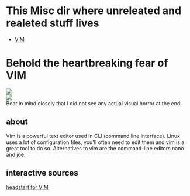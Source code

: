 # This Misc dir where unreleated and realeted stuff lives
- [VIM](#behold-the-heartbreaking-fear-of-vim)


# Behold the heartbreaking fear of VIM  
<img src="https://imgur.com/o1Ggzof.png" ></img>   
<img src="https://imgur.com/ihthDMB.png" ></img>   
Bear in mind closely that I did not see any actual visual horror at the end.  
## about  
Vim is a powerful text editor used in CLI (command line interface). Linux uses a lot of configuration files, you'll often need to edit them and vim is a great tool to do so. Alternatives to vim are the command-line editors nano and joe.  
## interactive sources  
[headstart for VIM](https://www.openvim.com/)  
